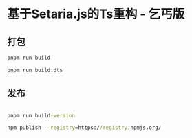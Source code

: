 # 基于Setaria.js的Ts重构 - 乞丐版


## 打包 

```cmd
pnpm run build

pnpm run build:dts

```

## 发布

```cmd

pnpm run build-version

npm publish --registry=https://registry.npmjs.org/


```